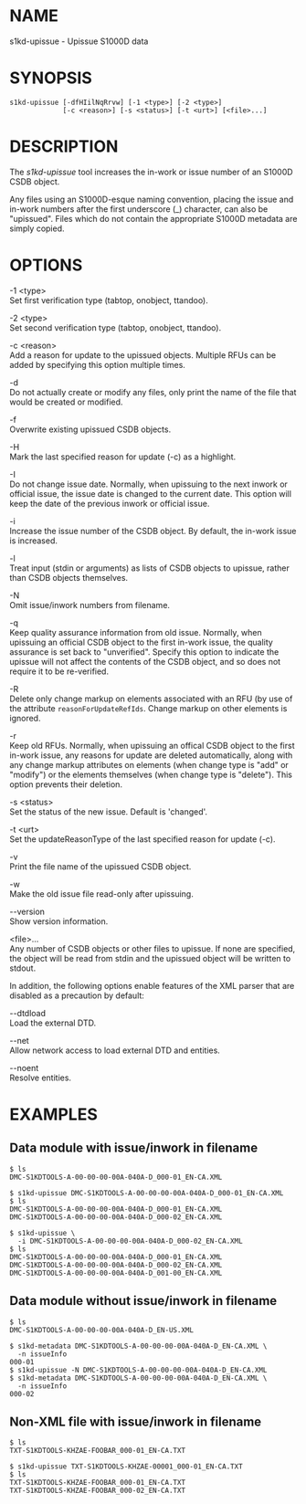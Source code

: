NAME
====

s1kd-upissue - Upissue S1000D data

SYNOPSIS
========

    s1kd-upissue [-dfHIilNqRrvw] [-1 <type>] [-2 <type>]
                 [-c <reason>] [-s <status>] [-t <urt>] [<file>...]

DESCRIPTION
===========

The *s1kd-upissue* tool increases the in-work or issue number of an
S1000D CSDB object.

Any files using an S1000D-esque naming convention, placing the issue and
in-work numbers after the first underscore (\_) character, can also be
"upissued". Files which do not contain the appropriate S1000D metadata
are simply copied.

OPTIONS
=======

-1 &lt;type&gt;  
Set first verification type (tabtop, onobject, ttandoo).

-2 &lt;type&gt;  
Set second verification type (tabtop, onobject, ttandoo).

-c &lt;reason&gt;  
Add a reason for update to the upissued objects. Multiple RFUs can be
added by specifying this option multiple times.

-d  
Do not actually create or modify any files, only print the name of the
file that would be created or modified.

-f  
Overwrite existing upissued CSDB objects.

-H  
Mark the last specified reason for update (-c) as a highlight.

-I  
Do not change issue date. Normally, when upissuing to the next inwork or
official issue, the issue date is changed to the current date. This
option will keep the date of the previous inwork or official issue.

-i  
Increase the issue number of the CSDB object. By default, the in-work
issue is increased.

-l  
Treat input (stdin or arguments) as lists of CSDB objects to upissue,
rather than CSDB objects themselves.

-N  
Omit issue/inwork numbers from filename.

-q  
Keep quality assurance information from old issue. Normally, when
upissuing an official CSDB object to the first in-work issue, the
quality assurance is set back to "unverified". Specify this option to
indicate the upissue will not affect the contents of the CSDB object,
and so does not require it to be re-verified.

-R  
Delete only change markup on elements associated with an RFU (by use of
the attribute `reasonForUpdateRefIds`. Change markup on other elements
is ignored.

-r  
Keep old RFUs. Normally, when upissuing an offical CSDB object to the
first in-work issue, any reasons for update are deleted automatically,
along with any change markup attributes on elements (when change type is
"add" or "modify") or the elements themselves (when change type is
"delete"). This option prevents their deletion.

-s &lt;status&gt;  
Set the status of the new issue. Default is 'changed'.

-t &lt;urt&gt;  
Set the updateReasonType of the last specified reason for update (-c).

-v  
Print the file name of the upissued CSDB object.

-w  
Make the old issue file read-only after upissuing.

--version  
Show version information.

&lt;file&gt;...  
Any number of CSDB objects or other files to upissue. If none are
specified, the object will be read from stdin and the upissued object
will be written to stdout.

In addition, the following options enable features of the XML parser
that are disabled as a precaution by default:

--dtdload  
Load the external DTD.

--net  
Allow network access to load external DTD and entities.

--noent  
Resolve entities.

EXAMPLES
========

Data module with issue/inwork in filename
-----------------------------------------

    $ ls
    DMC-S1KDTOOLS-A-00-00-00-00A-040A-D_000-01_EN-CA.XML

    $ s1kd-upissue DMC-S1KDTOOLS-A-00-00-00-00A-040A-D_000-01_EN-CA.XML
    $ ls
    DMC-S1KDTOOLS-A-00-00-00-00A-040A-D_000-01_EN-CA.XML
    DMC-S1KDTOOLS-A-00-00-00-00A-040A-D_000-02_EN-CA.XML

    $ s1kd-upissue \
      -i DMC-S1KDTOOLS-A-00-00-00-00A-040A-D_000-02_EN-CA.XML
    $ ls
    DMC-S1KDTOOLS-A-00-00-00-00A-040A-D_000-01_EN-CA.XML
    DMC-S1KDTOOLS-A-00-00-00-00A-040A-D_000-02_EN-CA.XML
    DMC-S1KDTOOLS-A-00-00-00-00A-040A-D_001-00_EN-CA.XML

Data module without issue/inwork in filename
--------------------------------------------

    $ ls
    DMC-S1KDTOOLS-A-00-00-00-00A-040A-D_EN-US.XML

    $ s1kd-metadata DMC-S1KDTOOLS-A-00-00-00-00A-040A-D_EN-CA.XML \
      -n issueInfo
    000-01
    $ s1kd-upissue -N DMC-S1KDTOOLS-A-00-00-00-00A-040A-D_EN-CA.XML
    $ s1kd-metadata DMC-S1KDTOOLS-A-00-00-00-00A-040A-D_EN-CA.XML \
      -n issueInfo
    000-02

Non-XML file with issue/inwork in filename
------------------------------------------

    $ ls
    TXT-S1KDTOOLS-KHZAE-FOOBAR_000-01_EN-CA.TXT

    $ s1kd-upissue TXT-S1KDTOOLS-KHZAE-00001_000-01_EN-CA.TXT
    $ ls
    TXT-S1KDTOOLS-KHZAE-FOOBAR_000-01_EN-CA.TXT
    TXT-S1KDTOOLS-KHZAE-FOOBAR_000-02_EN-CA.TXT
